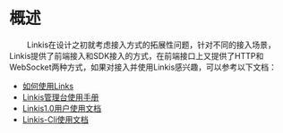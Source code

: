 # 概述

&nbsp;&nbsp;&nbsp;&nbsp;&nbsp;&nbsp;&nbsp;&nbsp;Linkis在设计之初就考虑接入方式的拓展性问题，针对不同的接入场景，Linkis提供了前端接入和SDK接入的方式，在前端接口上又提供了HTTP和WebSocket两种方式，如果对接入并使用Linkis感兴趣，可以参考以下文档：  

- [如何使用Links](How_To_Use_Linkis.md)  
- [Linkis管理台使用手册](Linkis_Console_User_Manual.md)  
- [Linkis1.0用户使用文档](Linkis1.0用户使用文档.md)  
- [Linkis-Cli使用文档](Linkis-Cli使用文档.md)
